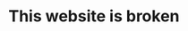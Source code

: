 <!DOCTYPE html>
<html>
<head>
<meta charset="utf-8"> 
<title>Broken Website</title>
</head>
<body>
<h1>This website is broken</h1>
</body>
</html>
